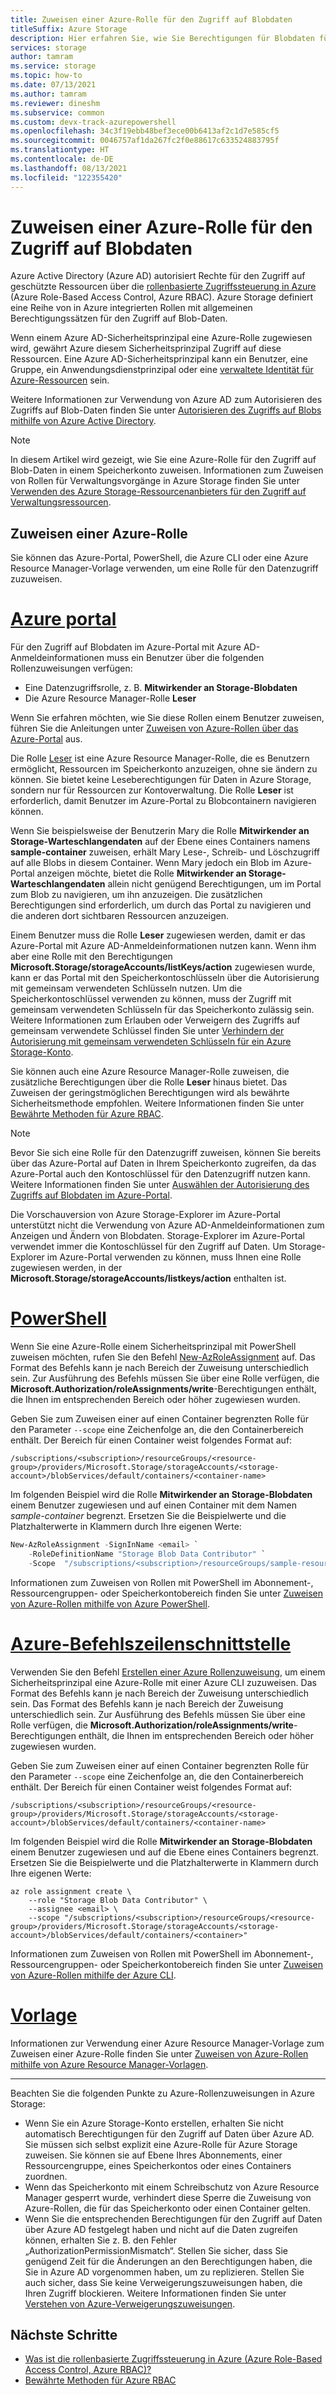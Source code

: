 ```yaml
---
title: Zuweisen einer Azure-Rolle für den Zugriff auf Blobdaten
titleSuffix: Azure Storage
description: Hier erfahren Sie, wie Sie Berechtigungen für Blobdaten für einen Azure Active Directory-Sicherheitsprinzipal mit rollenbasierter Zugriffssteuerung in Azure (Azure Role-Based Access Control, Azure RBAC) zuweisen können. Azure Storage unterstützt integrierte und benutzerdefinierte Azure-Rollen für die Authentifizierung und Autorisierung über Azure AD.
services: storage
author: tamram
ms.service: storage
ms.topic: how-to
ms.date: 07/13/2021
ms.author: tamram
ms.reviewer: dineshm
ms.subservice: common
ms.custom: devx-track-azurepowershell
ms.openlocfilehash: 34c3f19ebb48bef3ece00b6413af2c1d7e585cf5
ms.sourcegitcommit: 0046757af1da267fc2f0e88617c633524883795f
ms.translationtype: HT
ms.contentlocale: de-DE
ms.lasthandoff: 08/13/2021
ms.locfileid: "122355420"
---
```

# <a name="assign-an-azure-role-for-access-to-blob-data"></a>Zuweisen einer Azure-Rolle für den Zugriff auf Blobdaten

Azure Active Directory (Azure AD) autorisiert Rechte für den Zugriff auf geschützte Ressourcen über die [rollenbasierte Zugriffssteuerung in Azure](../../role-based-access-control/overview.md) (Azure Role-Based Access Control, Azure RBAC). Azure Storage definiert eine Reihe von in Azure integrierten Rollen mit allgemeinen Berechtigungssätzen für den Zugriff auf Blob-Daten.

Wenn einem Azure AD-Sicherheitsprinzipal eine Azure-Rolle zugewiesen wird, gewährt Azure diesem Sicherheitsprinzipal Zugriff auf diese Ressourcen. Eine Azure AD-Sicherheitsprinzipal kann ein Benutzer, eine Gruppe, ein Anwendungsdienstprinzipal oder eine [verwaltete Identität für Azure-Ressourcen](../../active-directory/managed-identities-azure-resources/overview.md) sein.

Weitere Informationen zur Verwendung von Azure AD zum Autorisieren des Zugriffs auf Blob-Daten finden Sie unter [Autorisieren des Zugriffs auf Blobs mithilfe von Azure Active Directory](authorize-access-azure-active-directory.md).

> [!NOTE]
> In diesem Artikel wird gezeigt, wie Sie eine Azure-Rolle für den Zugriff auf Blob-Daten in einem Speicherkonto zuweisen. Informationen zum Zuweisen von Rollen für Verwaltungsvorgänge in Azure Storage finden Sie unter [Verwenden des Azure Storage-Ressourcenanbieters für den Zugriff auf Verwaltungsressourcen](../common/authorization-resource-provider.md).

## <a name="assign-an-azure-role"></a>Zuweisen einer Azure-Rolle

Sie können das Azure-Portal, PowerShell, die Azure CLI oder eine Azure Resource Manager-Vorlage verwenden, um eine Rolle für den Datenzugriff zuzuweisen.

# <a name="azure-portal"></a>[Azure portal](#tab/portal)

Für den Zugriff auf Blobdaten im Azure-Portal mit Azure AD-Anmeldeinformationen muss ein Benutzer über die folgenden Rollenzuweisungen verfügen:

- Eine Datenzugriffsrolle, z. B. **Mitwirkender an Storage-Blobdaten**
- Die Azure Resource Manager-Rolle **Leser**

Wenn Sie erfahren möchten, wie Sie diese Rollen einem Benutzer zuweisen, führen Sie die Anleitungen unter [Zuweisen von Azure-Rollen über das Azure-Portal](../../role-based-access-control/role-assignments-portal.md) aus.

Die Rolle [Leser](../../role-based-access-control/built-in-roles.md#reader) ist eine Azure Resource Manager-Rolle, die es Benutzern ermöglicht, Ressourcen im Speicherkonto anzuzeigen, ohne sie ändern zu können. Sie bietet keine Leseberechtigungen für Daten in Azure Storage, sondern nur für Ressourcen zur Kontoverwaltung. Die Rolle **Leser** ist erforderlich, damit Benutzer im Azure-Portal zu Blobcontainern navigieren können.

Wenn Sie beispielsweise der Benutzerin Mary die Rolle **Mitwirkender an Storage-Warteschlangendaten** auf der Ebene eines Containers namens **sample-container** zuweisen, erhält Mary Lese-, Schreib- und Löschzugriff auf alle Blobs in diesem Container. Wenn Mary jedoch ein Blob im Azure-Portal anzeigen möchte, bietet die Rolle **Mitwirkender an Storage-Warteschlangendaten** allein nicht genügend Berechtigungen, um im Portal zum Blob zu navigieren, um ihn anzuzeigen. Die zusätzlichen Berechtigungen sind erforderlich, um durch das Portal zu navigieren und die anderen dort sichtbaren Ressourcen anzuzeigen.

Einem Benutzer muss die Rolle **Leser** zugewiesen werden, damit er das Azure-Portal mit Azure AD-Anmeldeinformationen nutzen kann. Wenn ihm aber eine Rolle mit den Berechtigungen **Microsoft.Storage/storageAccounts/listKeys/action** zugewiesen wurde, kann er das Portal mit den Speicherkontoschlüsseln über die Autorisierung mit gemeinsam verwendeten Schlüsseln nutzen. Um die Speicherkontoschlüssel verwenden zu können, muss der Zugriff mit gemeinsam verwendeten Schlüsseln für das Speicherkonto zulässig sein. Weitere Informationen zum Erlauben oder Verweigern des Zugriffs auf gemeinsam verwendete Schlüssel finden Sie unter [Verhindern der Autorisierung mit gemeinsam verwendeten Schlüsseln für ein Azure Storage-Konto](../common/shared-key-authorization-prevent.md).

Sie können auch eine Azure Resource Manager-Rolle zuweisen, die zusätzliche Berechtigungen über die Rolle **Leser** hinaus bietet. Das Zuweisen der geringstmöglichen Berechtigungen wird als bewährte Sicherheitsmethode empfohlen. Weitere Informationen finden Sie unter [Bewährte Methoden für Azure RBAC](../../role-based-access-control/best-practices.md).

> [!NOTE]
> Bevor Sie sich eine Rolle für den Datenzugriff zuweisen, können Sie bereits über das Azure-Portal auf Daten in Ihrem Speicherkonto zugreifen, da das Azure-Portal auch den Kontoschlüssel für den Datenzugriff nutzen kann. Weitere Informationen finden Sie unter [Auswählen der Autorisierung des Zugriffs auf Blobdaten im Azure-Portal](../blobs/authorize-data-operations-portal.md).
>
> Die Vorschauversion von Azure Storage-Explorer im Azure-Portal unterstützt nicht die Verwendung von Azure AD-Anmeldeinformationen zum Anzeigen und Ändern von Blobdaten. Storage-Explorer im Azure-Portal verwendet immer die Kontoschlüssel für den Zugriff auf Daten. Um Storage-Explorer im Azure-Portal verwenden zu können, muss Ihnen eine Rolle zugewiesen werden, in der **Microsoft.Storage/storageAccounts/listkeys/action** enthalten ist.

# <a name="powershell"></a>[PowerShell](#tab/powershell)

Wenn Sie eine Azure-Rolle einem Sicherheitsprinzipal mit PowerShell zuweisen möchten, rufen Sie den Befehl [New-AzRoleAssignment](/powershell/module/az.resources/new-azroleassignment) auf. Das Format des Befehls kann je nach Bereich der Zuweisung unterschiedlich sein. Zur Ausführung des Befehls müssen Sie über eine Rolle verfügen, die **Microsoft.Authorization/roleAssignments/write**-Berechtigungen enthält, die Ihnen im entsprechenden Bereich oder höher zugewiesen wurden.

Geben Sie zum Zuweisen einer auf einen Container begrenzten Rolle für den Parameter `--scope` eine Zeichenfolge an, die den Containerbereich enthält. Der Bereich für einen Container weist folgendes Format auf:

```
/subscriptions/<subscription>/resourceGroups/<resource-group>/providers/Microsoft.Storage/storageAccounts/<storage-account>/blobServices/default/containers/<container-name>
```

Im folgenden Beispiel wird die Rolle **Mitwirkender an Storage-Blobdaten** einem Benutzer zugewiesen und auf einen Container mit dem Namen *sample-container* begrenzt. Ersetzen Sie die Beispielwerte und die Platzhalterwerte in Klammern durch Ihre eigenen Werte: 

```powershell
New-AzRoleAssignment -SignInName <email> `
    -RoleDefinitionName "Storage Blob Data Contributor" `
    -Scope  "/subscriptions/<subscription>/resourceGroups/sample-resource-group/providers/Microsoft.Storage/storageAccounts/<storage-account>/blobServices/default/containers/sample-container"
```

Informationen zum Zuweisen von Rollen mit PowerShell im Abonnement-, Ressourcengruppen- oder Speicherkontobereich finden Sie unter [Zuweisen von Azure-Rollen mithilfe von Azure PowerShell](../../role-based-access-control/role-assignments-powershell.md).

# <a name="azure-cli"></a>[Azure-Befehlszeilenschnittstelle](#tab/azure-cli)

Verwenden Sie den Befehl [Erstellen einer Azure Rollenzuweisung](/cli/azure/role/assignment#az_role_assignment_create), um einem Sicherheitsprinzipal eine Azure-Rolle mit einer Azure CLI zuzuweisen. Das Format des Befehls kann je nach Bereich der Zuweisung unterschiedlich sein. Das Format des Befehls kann je nach Bereich der Zuweisung unterschiedlich sein. Zur Ausführung des Befehls müssen Sie über eine Rolle verfügen, die **Microsoft.Authorization/roleAssignments/write**-Berechtigungen enthält, die Ihnen im entsprechenden Bereich oder höher zugewiesen wurden.

Geben Sie zum Zuweisen einer auf einen Container begrenzten Rolle für den Parameter `--scope` eine Zeichenfolge an, die den Containerbereich enthält. Der Bereich für einen Container weist folgendes Format auf:

```
/subscriptions/<subscription>/resourceGroups/<resource-group>/providers/Microsoft.Storage/storageAccounts/<storage-account>/blobServices/default/containers/<container-name>
```

Im folgenden Beispiel wird die Rolle **Mitwirkender an Storage-Blobdaten** einem Benutzer zugewiesen und auf die Ebene eines Containers begrenzt. Ersetzen Sie die Beispielwerte und die Platzhalterwerte in Klammern durch Ihre eigenen Werte:

```azurecli-interactive
az role assignment create \
    --role "Storage Blob Data Contributor" \
    --assignee <email> \
    --scope "/subscriptions/<subscription>/resourceGroups/<resource-group>/providers/Microsoft.Storage/storageAccounts/<storage-account>/blobServices/default/containers/<container>"
```

Informationen zum Zuweisen von Rollen mit PowerShell im Abonnement-, Ressourcengruppen- oder Speicherkontobereich finden Sie unter [Zuweisen von Azure-Rollen mithilfe der Azure CLI](../../role-based-access-control/role-assignments-cli.md).

# <a name="template"></a>[Vorlage](#tab/template)

Informationen zur Verwendung einer Azure Resource Manager-Vorlage zum Zuweisen einer Azure-Rolle finden Sie unter [Zuweisen von Azure-Rollen mithilfe von Azure Resource Manager-Vorlagen](../../role-based-access-control/role-assignments-template.md).

---

Beachten Sie die folgenden Punkte zu Azure-Rollenzuweisungen in Azure Storage:

- Wenn Sie ein Azure Storage-Konto erstellen, erhalten Sie nicht automatisch Berechtigungen für den Zugriff auf Daten über Azure AD. Sie müssen sich selbst explizit eine Azure-Rolle für Azure Storage zuweisen. Sie können sie auf Ebene Ihres Abonnements, einer Ressourcengruppe, eines Speicherkontos oder eines Containers zuordnen.
- Wenn das Speicherkonto mit einem Schreibschutz von Azure Resource Manager gesperrt wurde, verhindert diese Sperre die Zuweisung von Azure-Rollen, die für das Speicherkonto oder einen Container gelten.
- Wenn Sie die entsprechenden Berechtigungen für den Zugriff auf Daten über Azure AD festgelegt haben und nicht auf die Daten zugreifen können, erhalten Sie z. B. den Fehler „AuthorizationPermissionMismatch“. Stellen Sie sicher, dass Sie genügend Zeit für die Änderungen an den Berechtigungen haben, die Sie in Azure AD vorgenommen haben, um zu replizieren. Stellen Sie auch sicher, dass Sie keine Verweigerungszuweisungen haben, die Ihren Zugriff blockieren. Weitere Informationen finden Sie unter [Verstehen von Azure-Verweigerungszuweisungen](../../role-based-access-control/deny-assignments.md).

## <a name="next-steps"></a>Nächste Schritte

- [Was ist die rollenbasierte Zugriffssteuerung in Azure (Azure Role-Based Access Control, Azure RBAC)?](../../role-based-access-control/overview.md)
- [Bewährte Methoden für Azure RBAC](../../role-based-access-control/best-practices.md)
